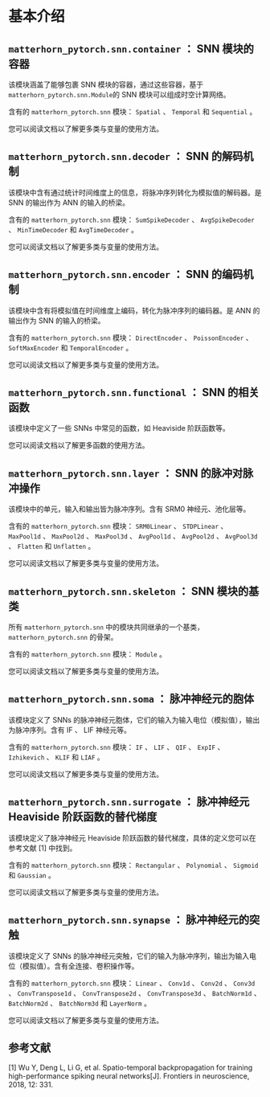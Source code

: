 # 基本介绍

## `matterhorn_pytorch.snn.container` ： SNN 模块的容器

该模块涵盖了能够包裹 SNN 模块的容器，通过这些容器，基于`matterhorn_pytorch.snn.Module`的 SNN 模块可以组成时空计算网络。

含有的 `matterhorn_pytorch.snn` 模块： `Spatial` 、 `Temporal` 和 `Sequential` 。

您可以阅读文档以了解更多类与变量的使用方法。

## `matterhorn_pytorch.snn.decoder` ： SNN 的解码机制

该模块中含有通过统计时间维度上的信息，将脉冲序列转化为模拟值的解码器。是 SNN 的输出作为 ANN 的输入的桥梁。

含有的 `matterhorn_pytorch.snn` 模块： `SumSpikeDecoder` 、 `AvgSpikeDecoder` 、 `MinTimeDecoder` 和 `AvgTimeDecoder` 。

您可以阅读文档以了解更多类与变量的使用方法。

## `matterhorn_pytorch.snn.encoder` ： SNN 的编码机制

该模块中含有将模拟值在时间维度上编码，转化为脉冲序列的编码器。是 ANN 的输出作为 SNN 的输入的桥梁。

含有的 `matterhorn_pytorch.snn` 模块： `DirectEncoder` 、 `PoissonEncoder` 、 `SoftMaxEncoder` 和 `TemporalEncoder` 。

您可以阅读文档以了解更多类与变量的使用方法。

## `matterhorn_pytorch.snn.functional` ： SNN 的相关函数

该模块中定义了一些 SNNs 中常见的函数，如 Heaviside 阶跃函数等。

您可以阅读文档以了解更多函数的使用方法。

## `matterhorn_pytorch.snn.layer` ： SNN 的脉冲对脉冲操作

该模块中的单元，输入和输出皆为脉冲序列。含有 SRM0 神经元、池化层等。

含有的 `matterhorn_pytorch.snn` 模块： `SRM0Linear` 、 `STDPLinear` 、 `MaxPool1d` 、 `MaxPool2d` 、 `MaxPool3d` 、 `AvgPool1d` 、 `AvgPool2d` 、 `AvgPool3d` 、 `Flatten` 和 `Unflatten` 。

您可以阅读文档以了解更多类与变量的使用方法。

## `matterhorn_pytorch.snn.skeleton` ： SNN 模块的基类

所有 `matterhorn_pytorch.snn` 中的模块共同继承的一个基类， `matterhorn_pytorch.snn` 的骨架。

含有的 `matterhorn_pytorch.snn` 模块： `Module` 。

您可以阅读文档以了解更多类与变量的使用方法。

## `matterhorn_pytorch.snn.soma` ： 脉冲神经元的胞体

该模块定义了 SNNs 的脉冲神经元胞体，它们的输入为输入电位（模拟值），输出为脉冲序列。含有 IF 、 LIF 神经元等。

含有的 `matterhorn_pytorch.snn` 模块： `IF` 、 `LIF` 、 `QIF` 、 `ExpIF` 、 `Izhikevich` 、 `KLIF` 和 `LIAF` 。

您可以阅读文档以了解更多类与变量的使用方法。

## `matterhorn_pytorch.snn.surrogate` ： 脉冲神经元 Heaviside 阶跃函数的替代梯度

该模块定义了脉冲神经元 Heaviside 阶跃函数的替代梯度，具体的定义您可以在参考文献 [1] 中找到。

含有的 `matterhorn_pytorch.snn` 模块： `Rectangular` 、 `Polynomial` 、 `Sigmoid` 和 `Gaussian` 。

您可以阅读文档以了解更多类与变量的使用方法。

## `matterhorn_pytorch.snn.synapse` ： 脉冲神经元的突触

该模块定义了 SNNs 的脉冲神经元突触，它们的输入为脉冲序列，输出为输入电位（模拟值）。含有全连接、卷积操作等。

含有的 `matterhorn_pytorch.snn` 模块： `Linear` 、 `Conv1d` 、 `Conv2d` 、 `Conv3d` 、 `ConvTranspose1d` 、 `ConvTranspose2d` 、 `ConvTranspose3d` 、 `BatchNorm1d` 、 `BatchNorm2d` 、 `BatchNorm3d` 和 `LayerNorm` 。

您可以阅读文档以了解更多类与变量的使用方法。

## 参考文献

[1] Wu Y, Deng L, Li G, et al. Spatio-temporal backpropagation for training high-performance spiking neural networks[J]. Frontiers in neuroscience, 2018, 12: 331.